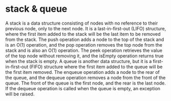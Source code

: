 # stack & queue 

A stack is a data structure consisting of nodes with no reference to their previous node, only to the next node. It is a last-in-first-out (LIFO) structure,
where the first item added to the stack will be the last item to be removed from the stack.
The push operation adds a node to the top of the stack and is an O(1) operation,
and the pop operation removes the top node from the stack and is also an O(1) operation.
The peek operation retrieves the value of the top node without removing it, and the isEmpty operation returns true when the stack is empty.
A queue is another data structure, but it is a first-in-first-out (FIFO) structure where the first item added to the queue will be the first item removed.
The enqueue operation adds a node to the rear of the queue, and the dequeue operation removes a node from the front of the queue. The front of the queue is the first node,
and the rear is the last node. If the dequeue operation is called when the queue is empty, an exception will be raised.
